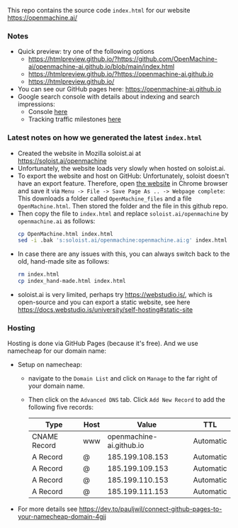 This repo contains the source code `index.html` for our website https://openmachine.ai/

### Notes
- Quick preview: try one of the following options
  - https://htmlpreview.github.io/?https://github.com/OpenMachine-ai/openmachine-ai.github.io/blob/main/index.html
  - https://htmlpreview.github.io/?https://openmachine-ai.github.io
  - https://htmlpreview.github.io/
- You can see our GitHub pages here: https://openmachine-ai.github.io
- Google search console with details about indexing and search impressions:
  - Console [here](https://search.google.com/search-console?resource_id=sc-domain%3Aopenmachine.ai&hl=en)
  - Tracking traffic milestones [here](https://search.google.com/search-console/insights/achievements?resource_id=sc-domain:openmachine.ai)

### Latest notes on how we generated the latest `index.html`
  - Created the website in Mozilla soloist.ai at https://soloist.ai/openmachine
  - Unfortunately, the website loads very slowly when hosted on soloist.ai.
  - To export the website and host on GitHub: Unfortunately, soloist doesn't have an export feature. Therefore, open [the website](https://soloist.ai/openmachine) in Chrome browser and save it via `Menu -> File -> Save Page As .. -> Webpage complete`: This downloads a folder called `OpenMachine_files` and a file `OpenMachine.html`. Then stored the folder and the file in this github repo.
  - Then copy the file to `index.html` and replace `soloist.ai/openmachine` by `openmachine.ai` as follows:
    ```bash
    cp OpenMachine.html index.html
    sed -i .bak 's:soloist.ai/openmachine:openmachine.ai:g' index.html
    ```
  - In case there are any issues with this, you can always switch back to the old, hand-made site as follows:
    ```bash
    rm index.html
    cp index_hand-made.html index.html
    ```
  - soloist.ai is very limited, perhaps try https://webstudio.is/, which is open-source and you can export a static website, see here https://docs.webstudio.is/university/self-hosting#static-site

### Hosting
Hosting is done via GitHub Pages (because it's free). And we use namecheap for our domain name:
- Setup on namecheap:
  - navigate to the `Domain List` and click on `Manage` to the far right of your domain name.
  - Then click on the `Advanced DNS` tab. Click `Add New Record` to add the following five records:

     | Type         | Host | Value                    | TTL       |
     |--------------|------|--------------------------|-----------|
     | CNAME Record | www  | openmachine-ai.github.io | Automatic |
     | A Record     | @    | 185.199.108.153          | Automatic |
     | A Record     | @    | 185.199.109.153          | Automatic |
     | A Record     | @    | 185.199.110.153          | Automatic |
     | A Record     | @    | 185.199.111.153          | Automatic |
- For more details see https://dev.to/pauljwil/connect-github-pages-to-your-namecheap-domain-4gjj
